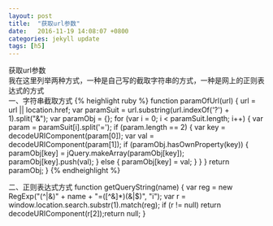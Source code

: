 ```yaml
---
layout: post
title:  "获取url参数"
date:   2016-11-19 14:08:07 +0800
categories: jekyll update
tags: [h5]
---
```

获取url参数    
我在这里列举两种方式，一种是自己写的截取字符串的方式，一种是网上的正则表达式的方式  
一、字符串截取方式
{% heighlight ruby %}
function paramOfUrl(url) {
	url = url || location.href;
	var paramSuit = url.substring(url.indexOf('?') + 1).split("&");
	var paramObj = {};
	for (var i = 0; i < paramSuit.length; i++) {
		var param = paramSuit[i].split('=');
		if (param.length == 2) {
			var key = decodeURIComponent(param[0]);
			var val = decodeURIComponent(param[1]);
			if (paramObj.hasOwnProperty(key)) {
				paramObj[key] = jQuery.makeArray(paramObj[key]);
				paramObj[key].push(val);
			} else {
				paramObj[key] = val;
			}
		}
	}
	return paramObj;
}
{% endheighlight %}

二、正则表达式方式
function getQueryString(name) {
	var reg = new RegExp("(^|&)" + name + "=([^&]*)(&|$)", "i");
	var r = window.location.search.substr(1).match(reg);
	if (r != null) return decodeURIComponent(r[2]);return null;
}




